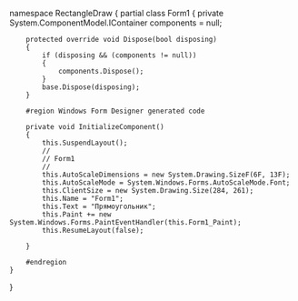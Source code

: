 namespace RectangleDraw
{
    partial class Form1
    {
        private System.ComponentModel.IContainer components = null;

        protected override void Dispose(bool disposing)
        {
            if (disposing && (components != null))
            {
                components.Dispose();
            }
            base.Dispose(disposing);
        }

        #region Windows Form Designer generated code

        private void InitializeComponent()
        {
            this.SuspendLayout();
            // 
            // Form1
            // 
            this.AutoScaleDimensions = new System.Drawing.SizeF(6F, 13F);
            this.AutoScaleMode = System.Windows.Forms.AutoScaleMode.Font;
            this.ClientSize = new System.Drawing.Size(284, 261);
            this.Name = "Form1";
            this.Text = "Прямоугольник";
            this.Paint += new System.Windows.Forms.PaintEventHandler(this.Form1_Paint);
            this.ResumeLayout(false);

        }

        #endregion
    }
}